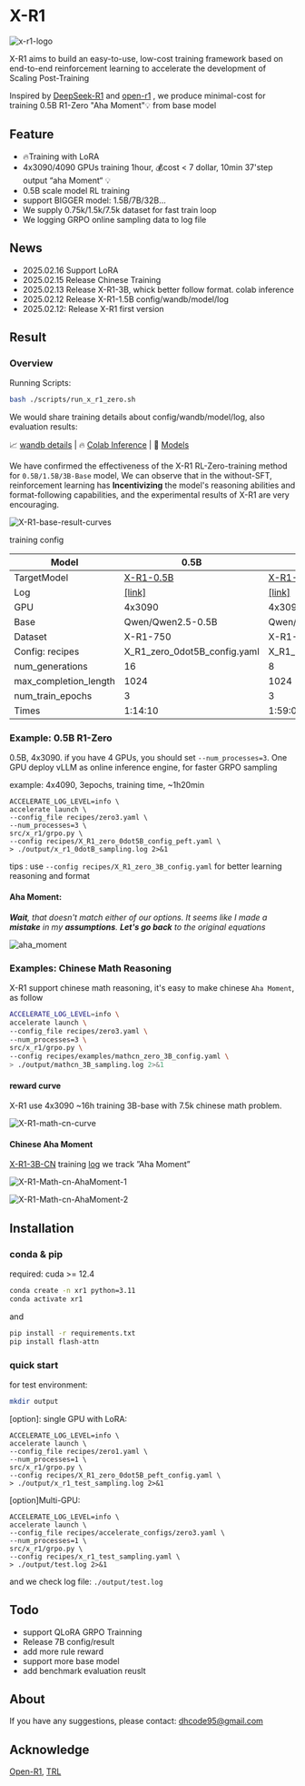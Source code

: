 # X-R1

![x-r1-logo](./README.assets/X-R1-log.png)


X-R1 aims to build an easy-to-use, low-cost training framework based on end-to-end reinforcement learning to accelerate the development of Scaling Post-Training

Inspired by [DeepSeek-R1](https://github.com/deepseek-ai/DeepSeek-R1) and [open-r1](https://github.com/huggingface/open-r1) , we produce minimal-cost for training 0.5B R1-Zero "Aha Moment"💡 from base model


## Feature

- 🔥Training with LoRA
- 4x3090/4090 GPUs training 1hour, 💰cost < 7 dollar, 10min 37'step output “aha Moment“ 💡
- 0.5B scale model RL training
- support BIGGER model: 1.5B/7B/32B...
- We supply 0.75k/1.5k/7.5k dataset for fast train loop
- We logging GRPO online sampling data to log file


## News

- 2025.02.16 Support LoRA
- 2025.02.15 Release Chinese Training
- 2025.02.13 Release X-R1-3B, whick better follow format. colab inference
- 2025.02.12 Release X-R1-1.5B config/wandb/model/log
- 2025.02.12: Release X-R1 first version

## Result

### Overview

Running Scripts:

```bash
bash ./scripts/run_x_r1_zero.sh
```

We would share training details about  config/wandb/model/log, also evaluation results:

📈 [wandb details](https://api.wandb.ai/links/xiaodonggua/eb471rlw) | 🔥 [Colab Inference](https://colab.research.google.com/drive/1TxjJ-M9J2lLW3zcKr7oeER3snXe0oWo4#scrollTo=VnkmSMGwZOhI) | 🤗 [Models](https://huggingface.co/xiaodongguaAIGC)

We have confirmed the effectiveness of the X-R1 RL-Zero-training method for `0.5B/1.5B/3B-Base` model, We can observe that in the without-SFT, reinforcement learning has **Incentivizing** the model's reasoning abilities and format-following capabilities, and the experimental results of X-R1 are very encouraging.

![X-R1-base-result-curves](./README.assets/X-R1-base-result-curves.png)

training config

| Model                 | 0.5B                                                                                         | 1.5B                                                                                         | 3B                                                                                           | 7B  |
| --------------------- | -------------------------------------------------------------------------------------------- | -------------------------------------------------------------------------------------------- | -------------------------------------------------------------------------------------------- | --- |
| TargetModel           | [X-R1-0.5B](https://huggingface.co/xiaodongguaAIGC/X-R1-0.5B)                                | [X-R1-1.5B](https://huggingface.co/xiaodongguaAIGC/X-R1-1.5B)                                | [X-R1-3B](https://huggingface.co/xiaodongguaAIGC/X-R1-3B)                                    |     |
| Log                   | [[link]](https://drive.google.com/file/d/1m-w0B2L9o-bwGDgaOtWFLR0C0MAEBTFQ/view?usp=sharing) | [[link]](https://drive.google.com/file/d/11tBShY206Pu_SxWE0M-mG2_Cdf9mFNig/view?usp=sharing) | [[link]](https://drive.google.com/file/d/1t4WzsK0aMrULYKjKsKH29LsWQMeTDjTb/view?usp=sharing) |     |
| GPU                   | 4x3090                                                                                       | 4x3090                                                                                       | 4x3090                                                                                       |     |
| Base                  | Qwen/Qwen2.5-0.5B                                                                            | Qwen/Qwen2.5-1.5B                                                                            | Qwen/Qwen2.5-3B                                                                              |     |
| Dataset               | X-R1-750                                                                                     | X-R1-750                                                                                     | X-R1-750                                                                                     |     |
| Config: recipes       | X_R1_zero_0dot5B_config.yaml                                                                 | X_R1_zero_1dot5B_config.yaml                                                                 | X_R1_zero_3B_config.yaml                                                                     |     |
| num_generations       | 16                                                                                           | 8                                                                                            | 4                                                                                            |     |
| max_completion_length | 1024                                                                                         | 1024                                                                                         | 1024                                                                                         |     |
| num_train_epochs      | 3                                                                                            | 3                                                                                            | 3                                                                                            |     |
| Times                 | 1:14:10                                                                                      | 1:59:06                                                                                      | 2:23:06                                                                                      |     |

### Example: 0.5B R1-Zero

0.5B, 4x3090.  if you have 4 GPUs, you should set `--num_processes=3`.  One GPU deploy vLLM as online inference engine, for faster GRPO sampling

example: 4x4090, 3epochs, training time, ~1h20min

```shell
ACCELERATE_LOG_LEVEL=info \
accelerate launch \
--config_file recipes/zero3.yaml \
--num_processes=3 \
src/x_r1/grpo.py \
--config recipes/X_R1_zero_0dot5B_config_peft.yaml \
> ./output/x_r1_0dotB_sampling.log 2>&1
```

tips : use `--config recipes/X_R1_zero_3B_config.yaml` for better learning reasoning and format

#### Aha Moment:

***Wait**, that doesn't match either of our options. It seems like I made a **mistake** in my **assumptions**. **Let's go back** to the original equations*

![aha_moment](./README.assets/aha_moment_0.5B.png)

### Examples: Chinese Math Reasoning

X-R1 support chinese math reasoning, it's easy to make chinese `Aha Moment`, as follow

```bash
ACCELERATE_LOG_LEVEL=info \
accelerate launch \
--config_file recipes/zero3.yaml \
--num_processes=3 \
src/x_r1/grpo.py \
--config recipes/examples/mathcn_zero_3B_config.yaml \
> ./output/mathcn_3B_sampling.log 2>&1
```

#### reward curve

X-R1 use 4x3090 ~16h training 3B-base with 7.5k chinese math problem.

![X-R1-math-cn-curve](./README.assets/X-R1-math-cn-curve.png)

#### Chinese Aha Moment

[X-R1-3B-CN](xiaodongguaAIGC/X-R1-0.5B-CN) training [log](https://drive.google.com/file/d/1dPex_uiZ-4Lj2Jv8G8SWw6z0OsNSqLLM/view?usp=sharing) we track ”Aha Moment”

![X-R1-Math-cn-AhaMoment-1](./README.assets/X-R1-Math-cn-AhaMoment-1.png)

![X-R1-Math-cn-AhaMoment-2](./README.assets/X-R1-Math-cn-AhaMoment-2.png)

## Installation

### conda & pip

required: cuda >= 12.4

```bash
conda create -n xr1 python=3.11
conda activate xr1
```

and

```bash
pip install -r requirements.txt
pip install flash-attn
```

### quick start

for test environment:

```bash
mkdir output
```

\[option\]: single GPU with LoRA:

```shell
ACCELERATE_LOG_LEVEL=info \
accelerate launch \
--config_file recipes/zero1.yaml \
--num_processes=1 \
src/x_r1/grpo.py \
--config recipes/X_R1_zero_0dot5B_peft_config.yaml \
> ./output/x_r1_test_sampling.log 2>&1
```

\[option\]Multi-GPU:

```shell
ACCELERATE_LOG_LEVEL=info \
accelerate launch \
--config_file recipes/accelerate_configs/zero3.yaml \
--num_processes=1 \
src/x_r1/grpo.py \
--config recipes/x_r1_test_sampling.yaml \
> ./output/test.log 2>&1
```

and we check log file: `./output/test.log`

## Todo

- support QLoRA GRPO Trainning
- Release 7B config/result
- add more rule reward
- support more base model
- add benchmark evaluation reuslt

## About

If you have any suggestions, please contact: dhcode95@gmail.com

## Acknowledge

[Open-R1](https://github.com/huggingface/open-r1), [TRL](https://github.com/huggingface/trl)

